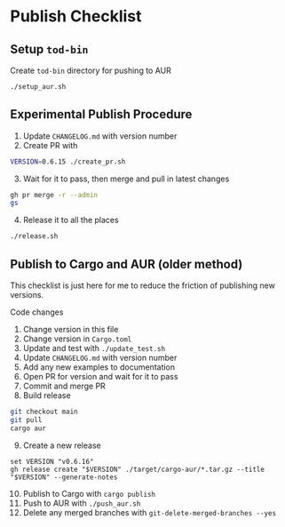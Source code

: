 # Publish Checklist

## Setup `tod-bin`

Create `tod-bin` directory for pushing to AUR

```bash
./setup_aur.sh
```

## Experimental Publish Procedure

1. Update `CHANGELOG.md` with version number
2. Create PR with

```bash
VERSION=0.6.15 ./create_pr.sh
```

3. Wait for it to pass, then merge and pull in latest changes

```bash
gh pr merge -r --admin
gs
```

4. Release it to all the places

```bash
./release.sh
```

## Publish to Cargo and AUR (older method)

This checklist is just here for me to reduce the friction of publishing new versions.

Code changes

1. Change version in this file
2. Change version in `Cargo.toml`
3. Update and test with `./update_test.sh`
4. Update `CHANGELOG.md` with version number
5. Add any new examples to documentation
6. Open PR for version and wait for it to pass
7. Commit and merge PR
8. Build release

```bash
git checkout main
git pull
cargo aur
```

9. Create a new release

```
set VERSION "v0.6.16"
gh release create "$VERSION" ./target/cargo-aur/*.tar.gz --title "$VERSION" --generate-notes
```

10. Publish to Cargo with `cargo publish`
11. Push to AUR with `./push_aur.sh`
12. Delete any merged branches with `git-delete-merged-branches --yes`


